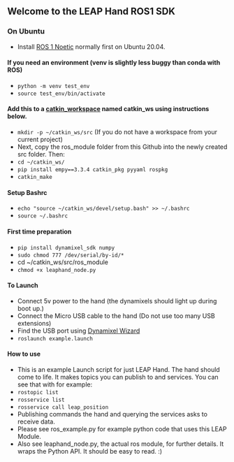 ## Welcome to the LEAP Hand ROS1 SDK

### On Ubuntu
- Install [ROS 1 Noetic](http://wiki.ros.org/ROS/Installation) normally first on Ubuntu 20.04.
#### If you need an environment (venv is slightly less buggy than conda with ROS)
- `python -m venv test_env`
- `source test_env/bin/activate`
#### Add this to a [catkin_workspace](http://wiki.ros.org/catkin/Tutorials/create_a_workspace) named catkin_ws using instructions below.  
- `mkdir -p ~/catkin_ws/src` (If you do not have a workspace from your current project)
- Next, copy the ros_module folder from this Github into the newly created src folder.  Then:
- `cd ~/catkin_ws/`
- `pip install empy==3.3.4 catkin_pkg pyyaml rospkg` 
- `catkin_make`
#### Setup Bashrc
- `echo "source ~/catkin_ws/devel/setup.bash" >> ~/.bashrc`
- `source ~/.bashrc`
#### First time preparation
- `pip install dynamixel_sdk numpy`
- `sudo chmod 777 /dev/serial/by-id/*`
-  cd ~/catkin_ws/src/ros_module
- `chmod +x leaphand_node.py`
#### To Launch
- Connect 5v power to the hand (the dynamixels should light up during boot up.)
- Connect the Micro USB cable to the hand (Do not use too many USB extensions)
- Find the USB port using [Dynamixel Wizard](https://emanual.robotis.com/docs/en/software/dynamixel/dynamixel_wizard2/)
- `roslaunch example.launch`
#### How to use
- This is an example Launch script for just LEAP Hand.  The hand should come to life.  It makes topics you can publish to and services. You can see that with for example:
- `rostopic list`
- `rosservice list`
- `rosservice call leap_position`
- Publishing commands the hand and querying the services asks to receive data.
- Please see ros_example.py for example python code that uses this LEAP Module.
- Also see leaphand_node.py, the actual ros module, for further details.  It wraps the Python API.  It should be easy to read.  :)
